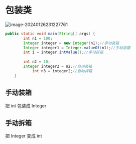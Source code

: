 # 包装类

![image-20240126231227761](https://csnotes.oss-cn-beijing.aliyuncs.com/photos/image-20240126231227761.png)

```java
public static void main(String[] args) {
        int n1 = 100;
        Integer integer = new Integer(n1);//手动装箱
        Integer integer1 = Integer.valueOf(n1);//手动装箱
        int i = integer.intValue();//手动拆箱
  
        int n2 = 10;
        Integer integer2 = n2;//自动装箱
  			int n3 = integer2;//自动拆箱
    }
```

## 手动装箱

把 int 包装成 Integer

## 手动拆箱

把 Integer 变成 int